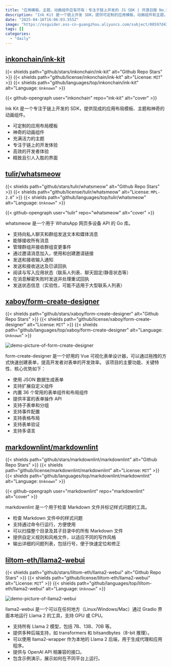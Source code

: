 ```yaml
---
title: "应用模板、主题、动画组件应有尽有：专注于链上开发的 JS SDK | 开源日报 No.575"
description: "Ink Kit 是一个链上开发 SDK，提供可定制的应用模板、动画组件和主题，专注于提升开发者体验和界面设计。"
date: "2025-04-16T16:06:03.555Z"
image: "https://osguider.oss-cn-guangzhou.aliyuncs.com/subject/08597d430b6f89a65de5567c9291bea4.png"
tags: []
categories:
  - "daily"
---
```


## [inkonchain/ink-kit](https://github.com/inkonchain/ink-kit)

{{< shields path="github/stars/inkonchain/ink-kit" alt="Github Repo Stars" >}} {{< shields path="github/license/inkonchain/ink-kit" alt="License: `MIT`" >}} {{< shields path="github/languages/top/inkonchain/ink-kit" alt="Language: `Unknown`" >}}

{{< github-opengraph user="inkonchain" repo="ink-kit" alt="cover" >}}

Ink Kit 是一个专注于链上开发的 SDK，提供现成的应用布局模板、主题和神奇的动画组件。

- 可定制的应用布局模板
- 神奇的动画组件
- 充满活力的主题
- ️专注于链上的开发体验
- 高效的开发者体验
- 精致且引人入胜的界面
  
## [tulir/whatsmeow](https://github.com/tulir/whatsmeow)

{{< shields path="github/stars/tulir/whatsmeow" alt="Github Repo Stars" >}} {{< shields path="github/license/tulir/whatsmeow" alt="License: `MPL-2.0`" >}} {{< shields path="github/languages/top/tulir/whatsmeow" alt="Language: `Unknown`" >}}

{{< github-opengraph user="tulir" repo="whatsmeow" alt="cover" >}}

whatsmeow 是一个用于 WhatsApp 网页多设备 API 的 Go 库。

- 支持向私人聊天和群组发送文本和媒体消息
- 能够接收所有消息
- 管理群组并接收群组变更事件
- 通过邀请消息加入，使用和创建邀请链接
- 发送和接收输入通知
- 发送和接收送达及已读回执
- 阅读与写入应用状态（联系人列表、聊天固定/静音状态等）
- 在消息解密失败时发送并处理重试回执
- 发送状态信息（实验性，可能不适用于大型联系人列表）
  
## [xaboy/form-create-designer](https://github.com/xaboy/form-create-designer)

{{< shields path="github/stars/xaboy/form-create-designer" alt="Github Repo Stars" >}} {{< shields path="github/license/xaboy/form-create-designer" alt="License: `MIT`" >}} {{< shields path="github/languages/top/xaboy/form-create-designer" alt="Language: `Unknown`" >}}

![demo-picture-of-form-create-designer](https://static.osguider.com/subject/github/xaboy/form-create-designer/72dbd5ae57c0e0e990a17bf105500fdf.png)

form-create-designer 是一个好用的 Vue 可视化表单设计器，可以通过拖拽的方式快速创建表单，提高开发者对表单的开发效率。
该项目的主要功能、关键特性、核心优势如下：

- 使用 JSON 数据生成表单
- 支持扩展自定义组件
- 内置 36 个常用的表单组件和布局组件
- 提供丰富的表单操作 API
- 支持子表单和分组
- 支持事件配置
- 支持表格布局
- 支持表单验证
- 支持多语言
  
## [markdownlint/markdownlint](https://github.com/markdownlint/markdownlint)

{{< shields path="github/stars/markdownlint/markdownlint" alt="Github Repo Stars" >}} {{< shields path="github/license/markdownlint/markdownlint" alt="License: `MIT`" >}} {{< shields path="github/languages/top/markdownlint/markdownlint" alt="Language: `Unknown`" >}}

{{< github-opengraph user="markdownlint" repo="markdownlint" alt="cover" >}}

markdownlint 是一个用于检查 Markdown 文件并标记样式问题的工具。

- 检查 Markdown 文件中的样式问题
- 支持通过命令行运行，方便使用
- 可以扫描整个目录及其子目录中的所有 Markdown 文件
- 提供自定义规则和风格文件，以适应不同的写作风格
- 输出详细的问题列表，包括行号，便于快速定位和修正
  
## [liltom-eth/llama2-webui](https://github.com/liltom-eth/llama2-webui)

{{< shields path="github/stars/liltom-eth/llama2-webui" alt="Github Repo Stars" >}} {{< shields path="github/license/liltom-eth/llama2-webui" alt="License: `MIT`" >}} {{< shields path="github/languages/top/liltom-eth/llama2-webui" alt="Language: `Unknown`" >}}

![demo-picture-of-llama2-webui](https://static.osguider.com/subject/github/liltom-eth/llama2-webui/1fe322886c1a64b7ea996b8fcd047e3c.png)

llama2-webui 是一个可以在任何地方（Linux/Windows/Mac）通过 Gradio 界面本地运行 Llama 2 的工具，支持 GPU 或 CPU。

- 支持所有 Llama 2 模型，包括 7B、13B、70B 等。
- 提供多种后端支持，如 transformers 和 bitsandbytes（8-bit 推理）。
- 可以使用 llama2-wrapper 作为本地的 Llama 2 后端，用于生成代理和应用程序。
- 提供与 OpenAI API 相兼容的接口。
- 包含示例演示，展示如何在不同平台上运行。
  
